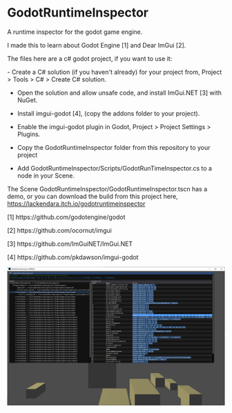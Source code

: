 # GodotRuntimeInspector

<p>
A runtime inspector for the godot game engine.
</p>

<p>
I made this to learn about Godot Engine [1] and Dear ImGui [2].

The files here are a c# godot project, if you want to use it:
</p>

<p>
- Create a C# solution (if you haven't already) for your project from, Project > Tools > C# > Create C# solution.

- Open the solution and allow unsafe code, and install ImGui.NET [3] with NuGet.

- Install imgui-godot [4], (copy the addons folder to your project).

- Enable the imgui-godot plugin in Godot, Project > Project Settings > Plugins.

- Copy the GodotRuntimeInspector folder from this repository to your project

- Add GodotRuntimeInspector/Scripts/GodotRunTimeInspector.cs to a node in your Scene. 
</p>

The Scene GodotRuntimeInspector/GodotRuntimeInspector.tscn has a demo, or you can download the build from this project here, https://lackendara.itch.io/godotruntimeinspector

<p>[1] https://github.com/godotengine/godot </p>
<p>[2] https://github.com/ocornut/imgui </p>
<p>[3] https://github.com/ImGuiNET/ImGui.NET</p>
<p>[4] https://github.com/pkdawson/imgui-godot </p>

<img src="Untitled.png"
     alt="Screenshot"
     title="Screenshot"
/>
